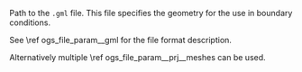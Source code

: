 Path to the `.gml` file. This file specifies the geometry for the use in boundary conditions.

See \ref ogs_file_param__gml for the file format description.

Alternatively multiple \ref ogs_file_param__prj__meshes can be used.
